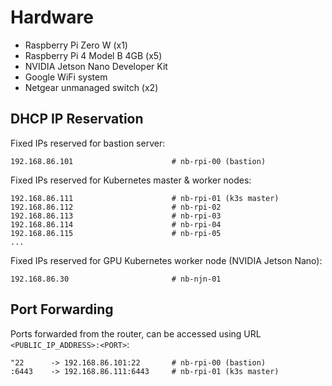 # Hardware

- Raspberry Pi Zero W (x1)
- Raspberry Pi 4 Model B 4GB (x5)
- NVIDIA Jetson Nano Developer Kit
- Google WiFi system
- Netgear unmanaged switch (x2)

## DHCP IP Reservation

Fixed IPs reserved for bastion server:

```
192.168.86.101                      # nb-rpi-00 (bastion)
```

Fixed IPs reserved for Kubernetes master & worker nodes:

```
192.168.86.111                      # nb-rpi-01 (k3s master)
192.168.86.112                      # nb-rpi-02
192.168.86.113                      # nb-rpi-03
192.168.86.114                      # nb-rpi-04
192.168.86.115                      # nb-rpi-05
...
```

Fixed IPs reserved for GPU Kubernetes worker node (NVIDIA Jetson Nano):

```
192.168.86.30                       # nb-njn-01
```

## Port Forwarding

Ports forwarded from the router, can be accessed using URL `<PUBLIC_IP_ADDRESS>:<PORT>`:

```
"22      -> 192.168.86.101:22       # nb-rpi-00 (bastion)
:6443    -> 192.168.86.111:6443     # nb-rpi-01 (k3s master)
```
